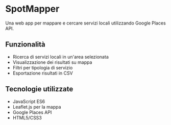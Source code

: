 # SpotMapper

Una web app per mappare e cercare servizi locali utilizzando Google Places API.

## Funzionalità
- Ricerca di servizi locali in un'area selezionata
- Visualizzazione dei risultati su mappa
- Filtri per tipologia di servizio
- Esportazione risultati in CSV

## Tecnologie utilizzate
- JavaScript ES6
- Leaflet.js per la mappa
- Google Places API
- HTML5/CSS3
